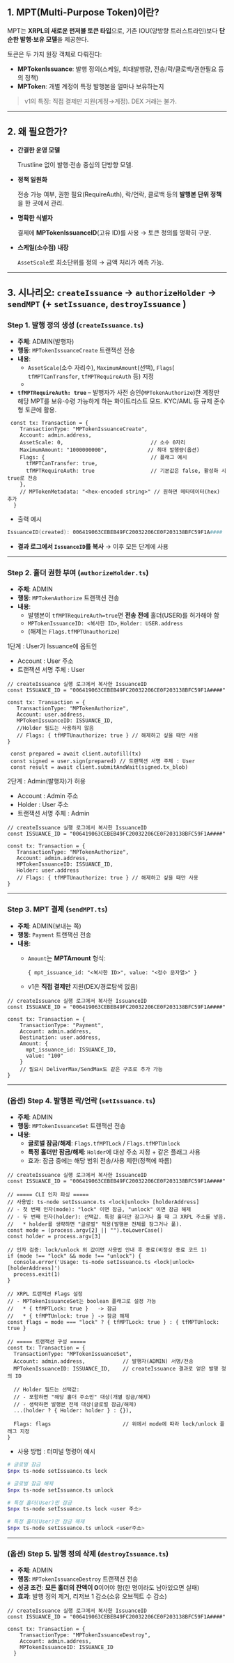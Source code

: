 ## 1. MPT(Multi-Purpose Token)이란?

MPT는 **XRPL의 새로운 펀저블 토큰 타입**으로, 기존 IOU(양방향 트러스트라인)보다 **단순한 발행·보유 모델**을 제공한다.

토큰은 두 가지 원장 객체로 다뤄진다:

- **MPTokenIssuance**: 발행 정의(스케일, 최대발행량, 전송/락/클로백/권한필요 등의 정책)
- **MPToken**: 개별 계정이 특정 발행본을 얼마나 보유하는지

> v1의 특징: 직접 결제만 지원(계정→계정). DEX 거래는 불가.
> 

---

## 2. 왜 필요한가?

- **간결한 운영 모델**
    
    Trustline 없이 발행·전송 중심의 단방향 모델.
    
- **정책 일원화**
    
    전송 가능 여부, 권한 필요(RequireAuth), 락/언락, 클로백 등의 **발행본 단위 정책**을 한 곳에서 관리.
    
- **명확한 식별자**
    
    결제에 **MPTokenIssuanceID**(고유 ID)를 사용 → 토큰 정의를 명확히 구분.
    
- **스케일(소수점) 내장**
    
    `AssetScale`로 최소단위를 정의 → 금액 처리가 예측 가능.
    

---

## 3. 시나리오: `createIssuance` → `authorizeHolder` → `sendMPT` (+ `setIssuance`, `destroyIssuance` )

### Step 1. 발행 정의 생성 (`createIssuance.ts`)

- **주체**: ADMIN(발행자)
- **행동**: `MPTokenIssuanceCreate`  트랜잭션 전송
- **내용**:
    - `AssetScale`(소수 자리수), `MaximumAmount`(선택), `Flags`( `tfMPTCanTransfer`, `tfMPTRequireAuth` 등) 지정
    - 
- **`tfMPTRequireAuth: true`** – 발행자가 사전 승인(`MPTokenAuthorize`)한 계정만 해당 MPT를 보유·수령 가능하게 하는 화이트리스트 모드. KYC/AML 등 규제 준수형 토큰에 활용.

```tsx
 const tx: Transaction = {
    TransactionType: "MPTokenIssuanceCreate",
    Account: admin.address,
    AssetScale: 0,                            // 소수 0자리
    MaximumAmount: "1000000000",             // 최대 발행량(옵션)
    Flags: {                                  // 플래그 예시
      tfMPTCanTransfer: true,
      tfMPTRequireAuth: true                  // 기본값은 false, 활성화 시 true로 전송
    },
    // MPTokenMetadata: "<hex-encoded string>" // 원하면 메타데이터(hex) 추가
  }
```

- 출력 예시

```powershell
IssuanceID(created): 006419063CEBEB49FC20032206CE0F203138BFC59F1A####
```

- **결과 로그에서 `IssuanceID`를 복사** → 이후 모든 단계에 사용

---

### Step 2. 홀더 권한 부여 (`authorizeHolder.ts`)

- **주체**: ADMIN
- **행동**: `MPTokenAuthorize` 트랜잭션 전송
- **내용**:
    - 발행본이 `tfMPTRequireAuth=true`면 **전송 전에** 홀더(USER)를 허가해야 함
    - `MPTokenIssuanceID: <복사한 ID>`, `Holder: USER.address`
    - (해제는 `Flags.tfMPTUnauthorize`)

1단계 : User가 Issuance에 옵트인

- Account : User 주소
- 트랜잭션 서명 주체 : User

```tsx
// createIssuance 실행 로그에서 복사한 IssuanceID
const ISSUANCE_ID = "006419063CEBEB49FC20032206CE0F203138BFC59F1A####"

const tx: Transaction = {
   TransactionType: "MPTokenAuthorize",
   Account: user.address,
   MPTokenIssuanceID: ISSUANCE_ID,
   //Holder 필드는 사용하지 않음 
   // Flags: { tfMPTUnauthorize: true } // 해제하고 싶을 때만 사용
}

 const prepared = await client.autofill(tx)
 const signed = user.sign(prepared) // 트랜잭션 서명 주체 : User
 const result = await client.submitAndWait(signed.tx_blob)
```

2단계 : Admin(발행자)가 허용

- Account : Admin 주소
- Holder : User 주소
- 트랜잭션 서명 주체 : Admin

```tsx
// createIssuance 실행 로그에서 복사한 IssuanceID
const ISSUANCE_ID = "006419063CEBEB49FC20032206CE0F203138BFC59F1A####"

const tx: Transaction = {
   TransactionType: "MPTokenAuthorize",
   Account: admin.address,
   MPTokenIssuanceID: ISSUANCE_ID,
   Holder: user.address
   // Flags: { tfMPTUnauthorize: true } // 해제하고 싶을 때만 사용
}
```

---

### Step 3. MPT 결제 (`sendMPT.ts`)

- **주체**: ADMIN(보내는 쪽)
- **행동**: `Payment` 트랜잭션 전송
- **내용**:
    - `Amount`는 **MPTAmount** 형식:
        
        `{ mpt_issuance_id: "<복사한 ID>", value: "<정수 문자열>" }`
        
    - v1은 **직접 결제만** 지원(DEX/경로탐색 없음)

```tsx
// createIssuance 실행 로그에서 복사한 IssuanceID
const ISSUANCE_ID = "006419063CEBEB49FC20032206CE0F203138BFC59F1A####"

const tx: Transaction = {
    TransactionType: "Payment",
    Account: admin.address,
    Destination: user.address,
    Amount: {
      mpt_issuance_id: ISSUANCE_ID,
      value: "100"
    }
    // 필요시 DeliverMax/SendMax도 같은 구조로 추가 가능
}
```

---

### (옵션) Step 4. 발행본 락/언락 (`setIssuance.ts`)

- **주체**: ADMIN
- **행동**: `MPTokenIssuanceSet` 트랜잭션 전송
- **내용**:
    - **글로벌 잠금/해제**: `Flags.tfMPTLock` / `Flags.tfMPTUnlock`
    - **특정 홀더만 잠금/해제**: `Holder`에 대상 주소 지정 + 같은 플래그 사용
    - 효과: 잠금 중에는 해당 범위 전송/사용 제한(정책에 따름)

```tsx
// createIssuance 실행 로그에서 복사한 IssuanceID
const ISSUANCE_ID = "006419063CEBEB49FC20032206CE0F203138BFC59F1A####"

// ===== CLI 인자 파싱 =====
// 사용법: ts-node setIssuance.ts <lock|unlock> [holderAddress]
// - 첫 번째 인자(mode): "lock" 이면 잠금, "unlock" 이면 잠금 해제
// - 두 번째 인자(holder): 선택값. 특정 홀더만 잠그거나 풀 때 그 XRPL 주소를 넣음.
//   * holder를 생략하면 "글로벌" 적용(발행본 전체를 잠그거나 풂).
const mode = (process.argv[2] || "").toLowerCase()
const holder = process.argv[3]

// 인자 검증: lock/unlock 외 값이면 사용법 안내 후 종료(비정상 종료 코드 1)
if (mode !== "lock" && mode !== "unlock") {
  console.error('Usage: ts-node setIssuance.ts <lock|unlock> [holderAddress]')
  process.exit(1)
}

// XRPL 트랜잭션 Flags 설정
// - MPTokenIssuanceSet는 boolean 플래그로 설정 가능
//   * { tfMPTLock: true }   -> 잠금
//   * { tfMPTUnlock: true } -> 잠금 해제
const flags = mode === "lock" ? { tfMPTLock: true } : { tfMPTUnlock: true }

// ===== 트랜잭션 구성 =====
const tx: Transaction = {
  TransactionType: "MPTokenIssuanceSet",
  Account: admin.address,            // 발행자(ADMIN) 서명/전송
  MPTokenIssuanceID: ISSUANCE_ID,    // createIssuance 결과로 얻은 발행 정의 ID

  // Holder 필드는 선택값:
  // - 포함하면 "해당 홀더 주소만" 대상(개별 잠금/해제)
  // - 생략하면 발행본 전체 대상(글로벌 잠금/해제)
  ...(holder ? { Holder: holder } : {}),

  Flags: flags                       // 위에서 mode에 따라 lock/unlock 플래그 지정
}
```

- 사용 방법 : 터미널 명령어 예시

```bash
# 글로벌 잠금
$npx ts-node setIssuance.ts lock

# 글로벌 잠금 해제
$npx ts-node setIssuance.ts unlock

# 특정 홀더(User)만 잠금
$npx ts-node setIssuance.ts lock <user 주소>

# 특정 홀더(User)만 잠금 해제
$npx ts-node setIssuance.ts unlock <user주소>

```

---

### (옵션) Step 5. 발행 정의 삭제 (`destroyIssuance.ts`)

- **주체**: ADMIN
- **행동**: `MPTokenIssuanceDestroy` 트랜잭션 전송
- **성공 조건**: **모든 홀더의 잔액이 0**이어야 함(한 명이라도 남아있으면 실패)
- **효과**: 발행 정의 제거, 리저브 1 감소(소유 오브젝트 수 감소)

```tsx
// createIssuance 실행 로그에서 복사한 IssuanceID
const ISSUANCE_ID = "006419063CEBEB49FC20032206CE0F203138BFC59F1A####"

const tx: Transaction = {
    TransactionType: "MPTokenIssuanceDestroy",
    Account: admin.address,
    MPTokenIssuanceID: ISSUANCE_ID
  }
```
